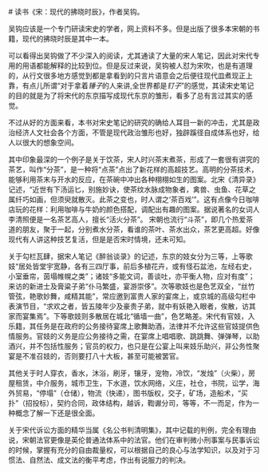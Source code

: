\# 读书《宋：现代的拂晓时辰》，作者吴钩。

吴钩应该是一个专门研读宋史的学者，网上资料不多。但是出版了很多本宋朝的书籍，现代的拂晓时辰是其中一本。

可以看得出吴钩做了不少深入的阅读，尤其通读了大量的宋人笔记，因此对宋代专用的用语都能解释的比较到位。但是反过来说，吴钩被人怼为宋吹，也是有道理的，从行文很多地方感觉到都是拿看到的只言片语意会之后便往现代皿煮现正上靠，有点儿所谓“对于拿着*锤子*的人来讲,全世界都是*钉子*”的感觉，其读宋史笔记的目的就是为了将宋代的东京描写成现代东京的雏形，看多了总有言过其实的感觉。

不过从好的方面来看，本书对宋史笔记的研究的确给人耳目一新的冲击，尤其是政治经济人文社会各个方面，不管是现代政治雏形也好，独辟蹊径自成体系也好，给人以很大的想象空间。

其中印象最深的一个例子是关于饮茶，宋人时兴茶末煮茶，形成了一套很有讲究的茶艺，叫作“分茶”，是一种将“点茶”点出了新花样的高超技艺。高明的分茶技术，能够利用茶末与开水的反应，在茶碗中冲出各种栩栩如生的图案。北宋《清异录》记述，“近世有下汤运匕，别施妙诀，使茶纹水脉成物象者，禽兽、虫鱼、花草之属纤巧如画，但须臾就散灭。此茶之变也，时人谓之‘茶百戏’”。这有点像今日咖啡店玩的花样：利用咖啡与牛奶的颜色搭配，调配出有趣的图案。据说著名的女词人李清照便是一名茶艺高人，擅长“活火分茶”。 宋朝也流行“斗茶”，即几个热爱茶道的朋友，聚于一起，分别煮水分茶，看谁的茶叶、茶水出众，茶艺更高超。好像现代有人讲这种技艺复活，但是是否宋时情境，还未可知。

关于勾栏瓦肆，据宋人笔记《醉翁谈录》的记述，东京的妓女分为三等，上等歌妓“居处皆堂宇宽静，各有三四厅事，前后多植花卉，或有怪石盆池，左经右史，小室垂帘，茵塌帷幌之类”；诸妓“多能文词，善谈吐，亦平衡人物，应对有度”；来访的新进士及膏粱子弟“仆马繁盛，宴游崇侈”。次等歌妓也是色艺双全，“丝竹管弦，艳歌妙舞，咸精其能”，常应邀到富贵人家的宴席上，或京城的高级勾栏中表演节目，“求欢之者，皆五陵年少及豪贵子弟，就中有妖艳入眼者，俟散，访其家而宴集焉”。下等歌妓则多散居在城北“循墙一曲”，色艺略差。宋代有官妓，入乐籍，其任务是在政府的公务接待宴席上歌舞助酒，法律并不允许这些官妓提供色情服务。官妓的义务是应公务接待之需，在宴席上唱唱歌、跳跳舞、弹弹琴，以助酒兴，并不包括性服务；官员的权力，也只是在公宴上叫来妓乐助兴，非公务性聚宴是不准召妓的，否则要打八十大板，甚至可能被罢官。

其他关于时人穿衣，香水，沐浴，刷牙，镶牙，宠物，冷饮，“发烛”（火柴），房屋租赁，中介服务，城市卫生，下水道，饮水网络，义庄，社仓，书院，讼学，海外贸易，“停塌”（仓储），物流（快递），图书版权，交子，矿场，造船术，“买扑”（招投标），契约合同，政体结构，越诉，鞫谳分司，等等，不一而足，作为一种概念了解一下还是很全面。

关于宋代诉讼方面的精华当属《名公书判清明集》，其中记载的判例，完全有理由说，宋朝法官更像是英伦普通法体系中的法官。他们在审判微小刑事案与民事诉讼的时候，掌握有充分的自由裁量权，可以根据自己的良心与法学知识，以及对于习惯法、自然法、成文法的衡平考虑，作出有说服力的判决。